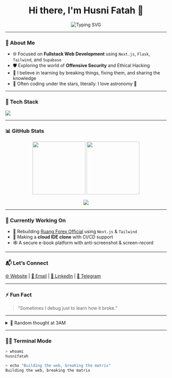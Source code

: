 <h1 align="center">Hi there, I'm Husni Fatah 👋</h1>
<p align="center">
  <img src="https://readme-typing-svg.herokuapp.com?font=Fira+Code&size=22&duration=2000&pause=1000&color=00FFAA&center=true&vCenter=true&width=435&lines=Web+Developer+%F0%9F%96%A5;Security+Learner+%F0%9F%95%B5%EF%B8%8F;Curious+Mind+%F0%9F%94%8D;Obsessed+with+building+cool+stuff+%F0%9F%9A%80" alt="Typing SVG" />
</p>

---

### 🚀 About Me
- 🌐 Focused on **Fullstack Web Development** using `Next.js`, `Flask`, `Tailwind`, and `Supabase`
- 🛡️ Exploring the world of **Offensive Security** and Ethical Hacking
- 🧠 I believe in learning by breaking things, fixing them, and sharing the knowledge
- 🌙 Often coding under the stars, literally. I love astronomy 🌌

---

### 🧰 Tech Stack
<p>
  <img src="https://skillicons.dev/icons?i=nextjs,react,vue,nuxt,nest,svelte,vite,express,tailwind,js,ts,python,flask,django,go,php,laravel,swift,cloudflare,supabase,sqlite,mysql,postgresql,mongodb,git,linux,kali,bash,vscode,vscodium" />
</p>

---

### 📊 GitHub Stats
<p align="center">
  <img src="https://github-readme-stats.vercel.app/api?username=husnifatah&show_icons=true&theme=radical" height="165" />
  <img src="https://streak-stats.demolab.com?user=husnifatah&theme=radical" height="165" />
</p>

<p align="center">
  <img src="https://github-profile-trophy.vercel.app/?username=husnifatah&theme=radical&no-frame=true&column=4" />
</p>

---

### 🔭 Currently Working On
- 🚧 Rebuilding [Ruang Forex Official](https://ruangforex.com) using `Next.js` & `Tailwind`
- 🧪 Making a **cloud IDE clone** with CI/CD support
- 🕸️ A secure e-book platform with anti-screenshot & screen-record

---

### 📬 Let’s Connect
<p>
  <a href="https://husnifatah.vercel.app" target="_blank">🌐 Website</a> |
  <a href="mailto:husnifatah0@gmail.com" target="_blank">📧 Email</a> |
  <a href="https://linkedin.com/in/husni-fatah-7b3b13262" target="_blank">🔗 LinkedIn</a> |
  <a href="https://t.me/pythoht" target="_blank">💬 Telegram</a>
</p>

---

### ⚡ Fun Fact
> “Sometimes I debug just to learn how it broke.”

---

<details>
  <summary>🧠 Random thought at 3AM</summary>
  <blockquote>
    <em>"Imagine if <strong>console.log()</strong> charged you per use... how broke would you be?"</em>
  </blockquote>
</details>

---

### 🧑‍💻 Terminal Mode
```bash
> whoami
husnifatah

> echo "Building the web, breaking the matrix"
Building the web, breaking the matrix
